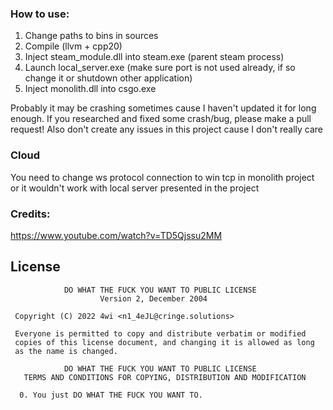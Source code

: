 ### How to use:
1. Change paths to bins in sources
2. Compile (llvm + cpp20)
3. Inject steam_module.dll into steam.exe (parent steam process)
4. Launch local_server.exe (make sure port is not used already, if so change it or shutdown other application)
5. Inject monolith.dll into csgo.exe

Probably it may be crashing sometimes cause I haven't updated it for long enough.
If you researched and fixed some crash/bug, please make a pull request! Also don't create any issues in this project cause I don't really care

### Cloud
You need to change ws protocol connection to win tcp in monolith project or it wouldn't work with local server presented in the project

### Credits:
https://www.youtube.com/watch?v=TD5Qjssu2MM

## License

```
            DO WHAT THE FUCK YOU WANT TO PUBLIC LICENSE
                    Version 2, December 2004

 Copyright (C) 2022 4wi <n1_4eJL@cringe.solutions>

 Everyone is permitted to copy and distribute verbatim or modified
 copies of this license document, and changing it is allowed as long
 as the name is changed.

            DO WHAT THE FUCK YOU WANT TO PUBLIC LICENSE
   TERMS AND CONDITIONS FOR COPYING, DISTRIBUTION AND MODIFICATION

  0. You just DO WHAT THE FUCK YOU WANT TO.
```
